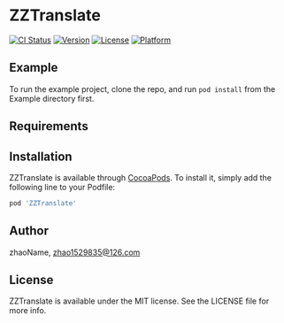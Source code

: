 # ZZTranslate

[![CI Status](https://img.shields.io/travis/zhaoName/ZZTranslate.svg?style=flat)](https://travis-ci.org/zhaoName/ZZTranslate)
[![Version](https://img.shields.io/cocoapods/v/ZZTranslate.svg?style=flat)](https://cocoapods.org/pods/ZZTranslate)
[![License](https://img.shields.io/cocoapods/l/ZZTranslate.svg?style=flat)](https://cocoapods.org/pods/ZZTranslate)
[![Platform](https://img.shields.io/cocoapods/p/ZZTranslate.svg?style=flat)](https://cocoapods.org/pods/ZZTranslate)

## Example

To run the example project, clone the repo, and run `pod install` from the Example directory first.

## Requirements

## Installation

ZZTranslate is available through [CocoaPods](https://cocoapods.org). To install
it, simply add the following line to your Podfile:

```ruby
pod 'ZZTranslate'
```

## Author

zhaoName, zhao1529835@126.com

## License

ZZTranslate is available under the MIT license. See the LICENSE file for more info.
